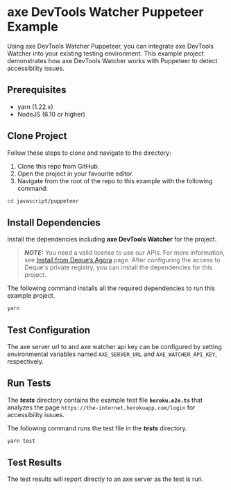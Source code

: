 # axe DevTools Watcher Puppeteer Example

Using axe DevTools Watcher Puppeteer, you can integrate axe DevTools Watcher into your existing testing environment.
This example project demonstrates how axe DevTools Watcher works with Puppeteer to detect accessibility issues.

## Prerequisites

- yarn (1.22.x)
- NodeJS (6.10 or higher)

## Clone Project

Follow these steps to clone and navigate to the directory:

1. Clone this repo from GitHub.
2. Open the project in your favourite editor.
3. Navigate from the root of the repo to this example with the following command:

```sh
cd javascript/puppeteer
```

## Install Dependencies

Install the dependencies including **axe DevTools Watcher** for the project.

> **_NOTE:_**
> You need a valid license to use our APIs. For more information, see [Install from Deque’s Agora](https://docs.deque.com/devtools-html/4.0.0/en/node-pl-install-agora) page. After configuring the access to Deque's private registry, you can install the dependencies for this project.

The following command installs all the required dependencies to run this example project.

```sh
yarn
```

## Test Configuration

The axe server url to and axe watcher api key can be configured by setting
environmental variables named `AXE_SERVER_URL` and `AXE_WATCHER_API_KEY`, respectively.

## Run Tests

The **_tests_** directory contains the example test file **`heroku.e2e.ts`** that analyzes the page `https://the-internet.herokuapp.com/login` for accessibility issues.

The following command runs the test file in the **_tests_** directory.

```sh
yarn test
```

## Test Results

The test results will report directly to an axe server as the test is run.
